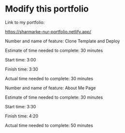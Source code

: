 # Modify this portfolio

Link to my portfolio:
 
https://sharmarke-nur-portfolio.netlify.app/

Number and name of feature: Clone Template and Deploy

Estimate of time needed to complete: 30 minutes

Start time: 3:00

Finish time: 3:30

Actual time needed to complete: 30 minutes

Number and name of feature: About Me Page

Estimate of time needed to complete: 30 minutes

Start time: 3:30

Finish time: 4:20

Actual time needed to complete: 50 minutes

